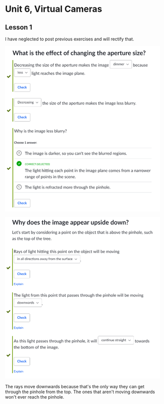 # Unit 6, Virtual Cameras
## Lesson 1
I have neglected to post previous exercises and will rectify that. 

![first-question](https://github.com/MasqueradeOfSilence/pixar-in-a-box/blob/main/virtual_cameras/pinhole-camera-1.png?raw=true)

![second-question](https://github.com/MasqueradeOfSilence/pixar-in-a-box/blob/main/virtual_cameras/pinhole-camera-2.png?raw=true)

The rays move downwards because that's the only way they can get through the pinhole from the top. The ones that aren't moving downwards won't ever reach the pinhole. 
